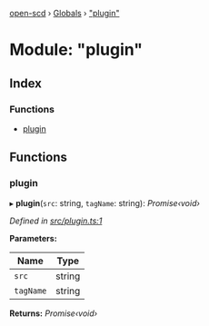 [open-scd](../README.md) › [Globals](../globals.md) › ["plugin"](_plugin_.md)

# Module: "plugin"

## Index

### Functions

* [plugin](_plugin_.md#plugin)

## Functions

###  plugin

▸ **plugin**(`src`: string, `tagName`: string): *Promise‹void›*

*Defined in [src/plugin.ts:1](https://github.com/openscd/open-scd/blob/32cb8f5/src/plugin.ts#L1)*

**Parameters:**

Name | Type |
------ | ------ |
`src` | string |
`tagName` | string |

**Returns:** *Promise‹void›*
